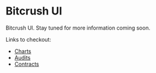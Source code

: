 # Bitcrush UI

Bitcrush UI. Stay tuned for more information coming soon.

Links to checkout:
* [Charts](https://charts.bogged.finance/?token=0x0Ef0626736c2d484A792508e99949736D0AF807e)
* [Audits](https://medium.com/hashex-blog/tagged/audit)
* [Contracts](https://github.com/Bitcrush-Arcade)

